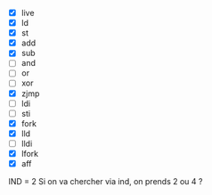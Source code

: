 - [x] live
- [x] ld
- [x] st
- [x] add
- [x] sub
- [ ] and
- [ ] or
- [ ] xor
- [x] zjmp
- [ ] ldi
- [ ] sti
- [x] fork
- [x] lld
- [ ] lldi
- [x] lfork
- [x] aff

IND = 2 
Si on va chercher via ind, on prends 2 ou 4 ?
